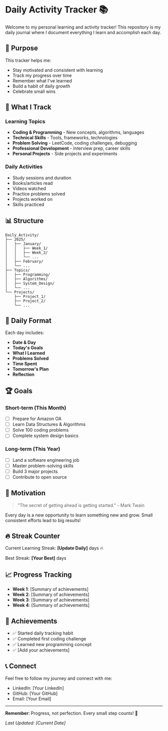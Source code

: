 # Daily Activity Tracker 📚

Welcome to my personal learning and activity tracker! This repository is my daily journal where I document everything I learn and accomplish each day.

## 🎯 Purpose

This tracker helps me:
- Stay motivated and consistent with learning
- Track my progress over time
- Remember what I've learned
- Build a habit of daily growth
- Celebrate small wins

## 📝 What I Track

### Learning Topics
- **Coding & Programming** - New concepts, algorithms, languages
- **Technical Skills** - Tools, frameworks, technologies
- **Problem Solving** - LeetCode, coding challenges, debugging
- **Professional Development** - Interview prep, career skills
- **Personal Projects** - Side projects and experiments

### Daily Activities
- Study sessions and duration
- Books/articles read
- Videos watched
- Practice problems solved
- Projects worked on
- Skills practiced

## 📊 Structure

```
Daily_Activity/
├── 2025/
│   ├── January/
│   │   ├── Week_1/
│   │   ├── Week_2/
│   │   └── ...
│   ├── February/
│   └── ...
├── Topics/
│   ├── Programming/
│   ├── Algorithms/
│   ├── System_Design/
│   └── ...
└── Projects/
    ├── Project_1/
    ├── Project_2/
    └── ...
```

## 📅 Daily Format

Each day includes:
- **Date & Day**
- **Today's Goals**
- **What I Learned**
- **Problems Solved**
- **Time Spent**
- **Tomorrow's Plan**
- **Reflection**

## 🏆 Goals

### Short-term (This Month)
- [ ] Prepare for Amazon OA
- [ ] Learn Data Structures & Algorithms
- [ ] Solve 100 coding problems
- [ ] Complete system design basics

### Long-term (This Year)
- [ ] Land a software engineering job
- [ ] Master problem-solving skills
- [ ] Build 3 major projects
- [ ] Contribute to open source

## 💪 Motivation

> "The secret of getting ahead is getting started." - Mark Twain

Every day is a new opportunity to learn something new and grow. Small consistent efforts lead to big results!

## 🔥 Streak Counter

Current Learning Streak: **[Update Daily]** days 🔥

Best Streak: **[Your Best]** days

## 📈 Progress Tracking

- **Week 1**: [Summary of achievements]
- **Week 2**: [Summary of achievements]
- **Week 3**: [Summary of achievements]
- **Week 4**: [Summary of achievements]

## 🎉 Achievements

- ✅ Started daily tracking habit
- ✅ Completed first coding challenge
- ✅ Learned new programming concept
- ✅ [Add your achievements]

## 📞 Connect

Feel free to follow my journey and connect with me:
- LinkedIn: [Your LinkedIn]
- GitHub: [Your GitHub]
- Email: [Your Email]

---

**Remember**: Progress, not perfection. Every small step counts! 🚀

*Last Updated: [Current Date]*
